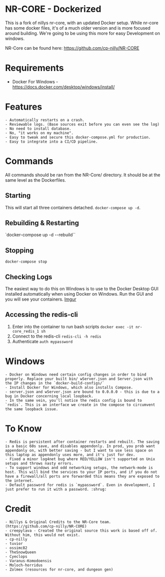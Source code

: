 # NR-CORE - Dockerized

This is a fork of nillys nr-core, with an updated Docker setup. While nr-core has some docker files, it's of a much older version and is more focused around building. We're going to be using this more for easy Development on windows.

NR-Core can be found here: https://github.com/cp-nilly/NR-CORE

# Requirements
- Docker For Windows - https://docs.docker.com/desktop/windows/install/

# Features
	- Automatically restarts on a crash.
	- Reviewable logs. (Base sources exit before you can even see the log)
	- No need to install database.
	- No, "it works on my machine".
	- Easy to tweak and secure this docker-compose.yml for production.
	- Easy to integrate into a CI/CD pipeline.
	
# Commands

All commands should be ran from the NR-Core/ directory. It should be at the same level as the Dockerfiles.

## Starting
This will start all three containers detached.
`docker-compose up -d`. 

## Rebuilding & Restarting
`docker-compose up -d --rebuild``

## Stopping
`docker-compose stop`

## Checking Logs
The easiest way to do this on Windows is to use to the Docker Desktop GUI installed automatically when using Docker on Windows. Run the GUI and you will see your containers. 
[Imgur](https://imgur.com/se6OKDf)

## Accessing the redis-cli
1) Enter into the container to run bash scripts
`docker exec -it nr-core_redis_1 sh`
2) Connect to the redis-cli
`redis-cli -h redis`
3) Authenticate
`auth mypassword`



# Windows
	- Docker on Windows need certain config changes in order to bind properly. Replace your built bin/ wServer.json and Server.json with the IP changes in the `docker-build-configs/`
	- Install Docker for Windows, which also installs Compose. 
	- server.json and wServer.json are bound to 0.0.0.0 - this is due to a bug in Docker concerning local loopback.
	- In the same vein, you'll notice the redis config is bound to `redis`. This is an interface we create in the compose to circumvent the same loopback issue.

# To Know
	- Redis is persistent after container restarts and rebuilt. The saving is a basic 60s save, and disables appendonly. In prod, you prob want appendonly on, with better saving - but I want to use less space on this laptop as appendonly uses more, and it's just for dev.
	- Fixed a minor log4net bug where RED/YELLOW isn't supported on Unix setups and throws nasty errors.
	- To support windows and odd networking setups, the network-mode is host. This will bind the services to your IP ports, and if you do not have a firewall/all ports are forwarded this means they are exposed to the internet.
	- Default password for redis is `mypassword`. Even in development, I just prefer to run it with a password. :shrug:

# Credit
	- Nillys & Original Credits to the NR-Core team. (https://github.com/cp-nilly/NR-CORE)
	- creepylava - Created the original source this work is based off of. Without him, this would not exist.
	- cp-nilly
	- tuvior
	- ossimc82
	- TheSnowQueen
	- Cyeclops
	- Varanus-Komodoensis
	- Moloch-horridus
	- Zolmex (resources for nr-core, and dungeon gen)

